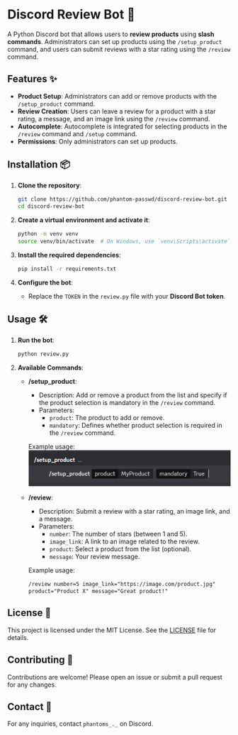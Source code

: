# Discord Review Bot 🚀

A Python Discord bot that allows users to **review products** using **slash commands**. Administrators can set up products using the `/setup_product` command, and users can submit reviews with a star rating using the `/review` command.

## Features ✨

- **Product Setup**: Administrators can add or remove products with the `/setup_product` command.
- **Review Creation**: Users can leave a review for a product with a star rating, a message, and an image link using the `/review` command.
- **Autocomplete**: Autocomplete is integrated for selecting products in the `/review` command and `/setup` command.
- **Permissions**: Only administrators can set up products.

## Installation 📦

1. **Clone the repository**:
    ```bash
    git clone https://github.com/phantom-passwd/discord-review-bot.git
    cd discord-review-bot
    ```

2. **Create a virtual environment and activate it**:
    ```bash
    python -m venv venv
    source venv/bin/activate  # On Windows, use `venv\Scripts\activate`
    ```

3. **Install the required dependencies**:
    ```bash
    pip install -r requirements.txt
    ```

4. **Configure the bot**:
   - Replace the `TOKEN` in the `review.py` file with your **Discord Bot token**.

## Usage 🛠️

1. **Run the bot**:
    ```bash
    python review.py
    ```

2. **Available Commands**:
   - **/setup_product**:
     - Description: Add or remove a product from the list and specify if the product selection is mandatory in the `/review` command.
     - Parameters:
       - `product`: The product to add or remove.
       - `mandatory`: Defines whether product selection is required in the `/review` command.

     Example usage:
     ![Setup Product Example](./img/setup.png)

   - **/review**:
     - Description: Submit a review with a star rating, an image link, and a message.
     - Parameters:
       - `number`: The number of stars (between 1 and 5).
       - `image_link`: A link to an image related to the review.
       - `product`: Select a product from the list (optional).
       - `message`: Your review message.

     Example usage:
     ```
     /review number=5 image_link="https://image.com/product.jpg" product="Product X" message="Great product!"
     ```

## License 📄

This project is licensed under the MIT License. See the [LICENSE](LICENSE) file for details.

## Contributing 🤝

Contributions are welcome! Please open an issue or submit a pull request for any changes.

## Contact 📧

For any inquiries, contact `phantoms_._` on Discord.
